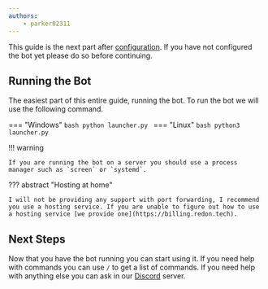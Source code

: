 ```yaml
---
authors:
    - parker02311
---
```


This guide is the next part after [configuration](/setup/bot/configuration). If you have not configured the bot yet please do so before continuing.

## Running the Bot
The easiest part of this entire guide, running the bot. To run the bot we will use the following command.

=== "Windows"
    ```bash
    python launcher.py
    ```
=== "Linux"
    ```bash
    python3 launcher.py
    ```

!!! warning

    If you are running the bot on a server you should use a process manager such as `screen` or `systemd`.

??? abstract "Hosting at home"

    I will not be providing any support with port forwarding, I recommend you use a hosting service. If you are unable to figure out how to use a hosting service [we provide one](https://billing.redon.tech).

## Next Steps
Now that you have the bot running you can start using it. If you need help with commands you can use `/` to get a list of commands. If you need help with anything else you can ask in our [Discord](https://discord.gg/Eb384Xw) server.
